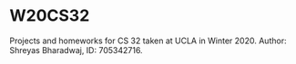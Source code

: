 # W20CS32

Projects and homeworks for CS 32 taken at UCLA in Winter 2020. Author: Shreyas Bharadwaj, ID: 705342716.
